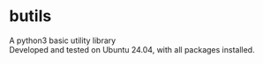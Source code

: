 butils
======
A python3 basic utility library
<br>
Developed and tested on Ubuntu 24.04, with all packages installed.

